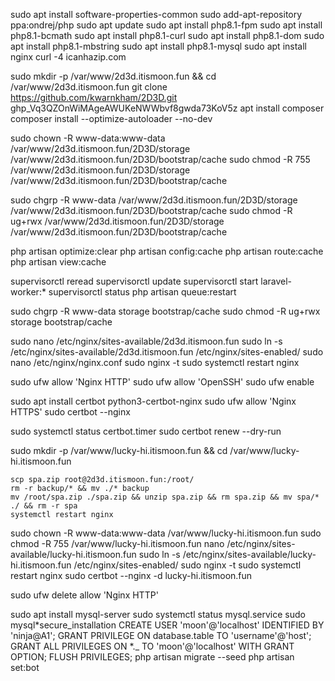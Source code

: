 sudo apt install software-properties-common
sudo add-apt-repository ppa:ondrej/php
sudo apt update
sudo apt install php8.1-fpm
sudo apt install php8.1-bcmath
sudo apt install php8.1-curl
sudo apt install php8.1-dom
sudo apt install php8.1-mbstring
sudo apt install php8.1-mysql
sudo apt install nginx
curl -4 icanhazip.com

sudo mkdir -p /var/www/2d3d.itismoon.fun && cd /var/www/2d3d.itismoon.fun
git clone https://github.com/kwarnkham/2D3D.git
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
apt install composer
composer install --optimize-autoloader --no-dev

sudo chown -R www-data:www-data /var/www/2d3d.itismoon.fun/2D3D/storage /var/www/2d3d.itismoon.fun/2D3D/bootstrap/cache
sudo chmod -R 755 /var/www/2d3d.itismoon.fun/2D3D/storage /var/www/2d3d.itismoon.fun/2D3D/bootstrap/cache

sudo chgrp -R www-data /var/www/2d3d.itismoon.fun/2D3D/storage /var/www/2d3d.itismoon.fun/2D3D/bootstrap/cache
sudo chmod -R ug+rwx /var/www/2d3d.itismoon.fun/2D3D/storage /var/www/2d3d.itismoon.fun/2D3D/bootstrap/cache

php artisan optimize:clear
php artisan config:cache
php artisan route:cache
php artisan view:cache

supervisorctl reread
supervisorctl update
supervisorctl start laravel-worker:\*
supervisorctl status
php artisan queue:restart

sudo chgrp -R www-data storage bootstrap/cache
sudo chmod -R ug+rwx storage bootstrap/cache

sudo nano /etc/nginx/sites-available/2d3d.itismoon.fun
sudo ln -s /etc/nginx/sites-available/2d3d.itismoon.fun /etc/nginx/sites-enabled/
sudo nano /etc/nginx/nginx.conf
sudo nginx -t
sudo systemctl restart nginx

sudo ufw allow 'Nginx HTTP'
sudo ufw allow 'OpenSSH'
sudo ufw enable

sudo apt install certbot python3-certbot-nginx
sudo ufw allow 'Nginx HTTPS'
sudo certbot --nginx

sudo systemctl status certbot.timer
sudo certbot renew --dry-run

sudo mkdir -p /var/www/lucky-hi.itismoon.fun && cd /var/www/lucky-hi.itismoon.fun

```
scp spa.zip root@2d3d.itismoon.fun:/root/
rm -r backup/* && mv ./* backup
mv /root/spa.zip ./spa.zip && unzip spa.zip && rm spa.zip && mv spa/* ./ && rm -r spa
systemctl restart nginx
```

sudo chown -R www-data:www-data /var/www/lucky-hi.itismoon.fun
sudo chmod -R 755 /var/www/lucky-hi.itismoon.fun
nano /etc/nginx/sites-available/lucky-hi.itismoon.fun
sudo ln -s /etc/nginx/sites-available/lucky-hi.itismoon.fun /etc/nginx/sites-enabled/
sudo nginx -t
sudo systemctl restart nginx
sudo certbot --nginx -d lucky-hi.itismoon.fun

sudo ufw delete allow 'Nginx HTTP'

sudo apt install mysql-server
sudo systemctl status mysql.service
sudo mysql*secure_installation
CREATE USER 'moon'@'localhost' IDENTIFIED BY 'ninja@A1';
GRANT PRIVILEGE ON database.table TO 'username'@'host';
GRANT ALL PRIVILEGES ON *.\_ TO 'moon'@'localhost' WITH GRANT OPTION;
FLUSH PRIVILEGES;
php artisan migrate --seed
php artisan set:bot
